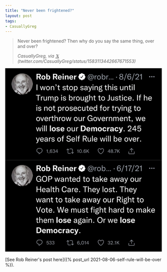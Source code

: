 ```yaml
---
title: "Never been frightened?"
layout: post
tags:
- CasuallyGreg
---
```


> Never been frightened? Then why do you say the same thing, over and over?
>
> <cite>CasuallyGreg, via [&#x1D54F;](https://x.com) (twitter.com/CasuallyGreg/status/1583113442667671553)</cite>

![Rob Reiner being frightened](/assets/2022-10-20-CasuallyGreg.jpg "Rob Reiner being frightened")

[See Rob Reiner's post here]({% post_url 2021-08-06-self-rule-will-be-over %}).
